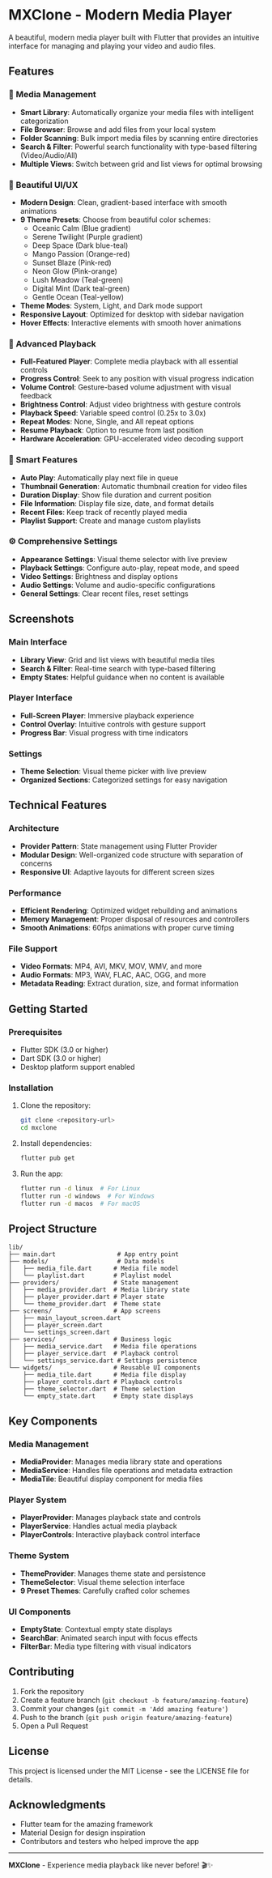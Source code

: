 # MXClone - Modern Media Player

A beautiful, modern media player built with Flutter that provides an intuitive interface for managing and playing your video and audio files.

## Features

### 🎥 Media Management
- **Smart Library**: Automatically organize your media files with intelligent categorization
- **File Browser**: Browse and add files from your local system
- **Folder Scanning**: Bulk import media files by scanning entire directories
- **Search & Filter**: Powerful search functionality with type-based filtering (Video/Audio/All)
- **Multiple Views**: Switch between grid and list views for optimal browsing

### 🎨 Beautiful UI/UX
- **Modern Design**: Clean, gradient-based interface with smooth animations
- **9 Theme Presets**: Choose from beautiful color schemes:
  - Oceanic Calm (Blue gradient)
  - Serene Twilight (Purple gradient)
  - Deep Space (Dark blue-teal)
  - Mango Passion (Orange-red)
  - Sunset Blaze (Pink-red)
  - Neon Glow (Pink-orange)
  - Lush Meadow (Teal-green)
  - Digital Mint (Dark teal-green)
  - Gentle Ocean (Teal-yellow)
- **Theme Modes**: System, Light, and Dark mode support
- **Responsive Layout**: Optimized for desktop with sidebar navigation
- **Hover Effects**: Interactive elements with smooth hover animations

### 🎵 Advanced Playback
- **Full-Featured Player**: Complete media playback with all essential controls
- **Progress Control**: Seek to any position with visual progress indication
- **Volume Control**: Gesture-based volume adjustment with visual feedback
- **Brightness Control**: Adjust video brightness with gesture controls
- **Playback Speed**: Variable speed control (0.25x to 3.0x)
- **Repeat Modes**: None, Single, and All repeat options
- **Resume Playback**: Option to resume from last position
- **Hardware Acceleration**: GPU-accelerated video decoding support

### 📱 Smart Features
- **Auto Play**: Automatically play next file in queue
- **Thumbnail Generation**: Automatic thumbnail creation for video files
- **Duration Display**: Show file duration and current position
- **File Information**: Display file size, date, and format details
- **Recent Files**: Keep track of recently played media
- **Playlist Support**: Create and manage custom playlists

### ⚙️ Comprehensive Settings
- **Appearance Settings**: Visual theme selector with live preview
- **Playback Settings**: Configure auto-play, repeat mode, and speed
- **Video Settings**: Brightness and display options
- **Audio Settings**: Volume and audio-specific configurations
- **General Settings**: Clear recent files, reset settings

## Screenshots

### Main Interface
- **Library View**: Grid and list views with beautiful media tiles
- **Search & Filter**: Real-time search with type-based filtering
- **Empty States**: Helpful guidance when no content is available

### Player Interface
- **Full-Screen Player**: Immersive playback experience
- **Control Overlay**: Intuitive controls with gesture support
- **Progress Bar**: Visual progress with time indicators

### Settings
- **Theme Selection**: Visual theme picker with live preview
- **Organized Sections**: Categorized settings for easy navigation

## Technical Features

### Architecture
- **Provider Pattern**: State management using Flutter Provider
- **Modular Design**: Well-organized code structure with separation of concerns
- **Responsive UI**: Adaptive layouts for different screen sizes

### Performance
- **Efficient Rendering**: Optimized widget rebuilding and animations
- **Memory Management**: Proper disposal of resources and controllers
- **Smooth Animations**: 60fps animations with proper curve timing

### File Support
- **Video Formats**: MP4, AVI, MKV, MOV, WMV, and more
- **Audio Formats**: MP3, WAV, FLAC, AAC, OGG, and more
- **Metadata Reading**: Extract duration, size, and format information

## Getting Started

### Prerequisites
- Flutter SDK (3.0 or higher)
- Dart SDK (3.0 or higher)
- Desktop platform support enabled

### Installation
1. Clone the repository:
   ```bash
   git clone <repository-url>
   cd mxclone
   ```

2. Install dependencies:
   ```bash
   flutter pub get
   ```

3. Run the app:
   ```bash
   flutter run -d linux  # For Linux
   flutter run -d windows  # For Windows
   flutter run -d macos  # For macOS
   ```

## Project Structure

```
lib/
├── main.dart                 # App entry point
├── models/                   # Data models
│   ├── media_file.dart      # Media file model
│   └── playlist.dart        # Playlist model
├── providers/               # State management
│   ├── media_provider.dart  # Media library state
│   ├── player_provider.dart # Player state
│   └── theme_provider.dart  # Theme state
├── screens/                 # App screens
│   ├── main_layout_screen.dart
│   ├── player_screen.dart
│   └── settings_screen.dart
├── services/                # Business logic
│   ├── media_service.dart   # Media file operations
│   ├── player_service.dart  # Playback control
│   └── settings_service.dart # Settings persistence
└── widgets/                 # Reusable UI components
    ├── media_tile.dart      # Media file display
    ├── player_controls.dart # Playback controls
    ├── theme_selector.dart  # Theme selection
    └── empty_state.dart     # Empty state displays
```

## Key Components

### Media Management
- **MediaProvider**: Manages media library state and operations
- **MediaService**: Handles file operations and metadata extraction
- **MediaTile**: Beautiful display component for media files

### Player System
- **PlayerProvider**: Manages playback state and controls
- **PlayerService**: Handles actual media playback
- **PlayerControls**: Interactive playback control interface

### Theme System
- **ThemeProvider**: Manages theme state and persistence
- **ThemeSelector**: Visual theme selection interface
- **9 Preset Themes**: Carefully crafted color schemes

### UI Components
- **EmptyState**: Contextual empty state displays
- **SearchBar**: Animated search input with focus effects
- **FilterBar**: Media type filtering with visual indicators

## Contributing

1. Fork the repository
2. Create a feature branch (`git checkout -b feature/amazing-feature`)
3. Commit your changes (`git commit -m 'Add amazing feature'`)
4. Push to the branch (`git push origin feature/amazing-feature`)
5. Open a Pull Request

## License

This project is licensed under the MIT License - see the LICENSE file for details.

## Acknowledgments

- Flutter team for the amazing framework
- Material Design for design inspiration
- Contributors and testers who helped improve the app

---

**MXClone** - Experience media playback like never before! 🎬✨